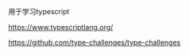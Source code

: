 用于学习typescript

https://www.typescriptlang.org/

https://github.com/type-challenges/type-challenges

